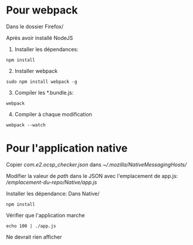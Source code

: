 # Pour webpack

Dans le dossier Firefox/

Après avoir installé NodeJS

1. Installer les dépendances:
```
npm install
```

2. Installer webpack

```
sudo npm install webpack -g
```

3. Compiler les \*.bundle.js:
```
webpack
```

4. Compiler à chaque modification
```
webpack --watch
```

# Pour l'application native

Copier *com.e2.ocsp_checker.json* dans *~/.mozilla/NativeMessagingHosts/*

Modifier la valeur de *path* dans le JSON avec l'emplacement de app.js:
*/emplacement-du-repo/Native/app.js*

Installer les dépendance:
Dans Native/

```
npm install
```

Vérifier que l'application marche

```
echo 100 | ./app.js
```

Ne devrait rien afficher
